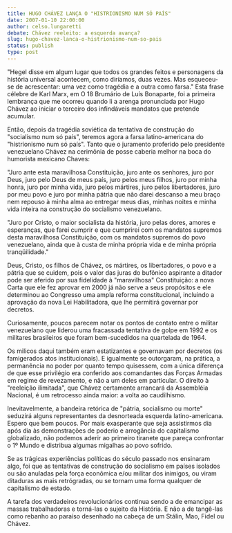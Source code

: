 ```yaml
---
title: HUGO CHÁVEZ LANÇA O "HISTRIONISMO NUM SÓ PAÍS"
date: 2007-01-10 22:00:00
author: celso.lungaretti
debate: Chávez reeleito: a esquerda avança?
slug: hugo-chavez-lanca-o-histrionismo-num-so-pais
status: publish 
type: post
---
```


"Hegel disse em algum lugar que todos os grandes feitos e personagens da história universal acontecem, como diríamos, duas vezes. Mas esqueceu-se de acrescentar: uma vez como tragédia e a outra como farsa." Esta frase célebre de Karl Marx, em O 18 Brumário de Luís Bonaparte, foi a primeira lembrança que me ocorreu quando li a arenga pronunciada por Hugo Chávez ao iniciar o terceiro dos infindáveis mandatos que pretende acumular.  

Então, depois da tragédia soviética da tentativa de construção do "socialismo num só país", teremos agora a farsa latino-americana do "histrionismo num só país". Tanto que o juramento proferido pelo presidente venezuelano Chávez na cerimônia de posse caberia melhor na boca do humorista mexicano Chaves:  

"Juro ante esta maravilhosa Constituição, juro ante os senhores, juro por Deus, juro pelo Deus de meus país, juro pelos meus filhos, juro por minha honra, juro por minha vida, juro pelos mártires, juro pelos libertadores, juro por meu povo e juro por minha pátria que não darei descanso a meu braço nem repouso à minha alma ao entregar meus dias, minhas noites e minha vida inteira na construção do socialismo venezuelano.   

"Juro por Cristo, o maior socialista da história, juro pelas dores, amores e esperanças, que farei cumprir e que cumprirei com os mandatos supremos desta maravilhosa Constituição, com os mandatos supremos do povo venezuelano, ainda que à custa de minha própria vida e de minha própria tranqüilidade."   

Deus, Cristo, os filhos de Chávez, os mártires, os libertadores, o povo e a pátria que se cuidem, pois o valor das juras do bufônico aspirante a ditador pode ser aferido por sua fidelidade à "maravilhosa" Constituição: a nova Carta que ele fez aprovar em 2000 já não serve a seus propósitos e ele determinou ao Congresso uma ampla reforma constitucional, incluindo a aprovação da nova Lei Habilitadora, que lhe permitirá governar por decretos.   

Curiosamente, poucos parecem notar os pontos de contato entre o militar venezuelano que liderou uma fracassada tentativa de golpe em 1992 e os militares brasileiros que foram bem-sucedidos na quartelada de 1964.   

Os milicos daqui também eram estatizantes e governavam por decretos (os famigerados atos institucionais). E igualmente se outorgaram, na prática, a permanência no poder por quanto tempo quisessem, com a única diferença de que esse privilégio era conferido aos comandantes das Forças Armadas em regime de revezamento, e não a um deles em particular. O direito à "reeleição ilimitada", que Chávez certamente arrancará da Assembléia Nacional, é um retrocesso ainda maior: a volta ao caudilhismo.   

Inevitavelmente, a bandeira retórica de "pátria, socialismo ou morte" seduzirá alguns representantes da desnorteada esquerda latino-americana. Espero que bem poucos. Por mais exasperante que seja assistirmos dia após dia às demonstrações de poderio e arrogância do capitalismo globalizado, não podemos aderir ao primeiro tiranete que pareça confrontar o 1º Mundo e distribua algumas migalhas ao povo sofrido.   

Se as trágicas experiências políticas do século passado nos ensinaram algo, foi que as tentativas de construção do socialismo em países isolados ou são anuladas pela força econômica e/ou militar dos inimigos, ou viram ditaduras as mais retrógradas, ou se tornam uma forma qualquer de capitalismo de estado.   

A tarefa dos verdadeiros revolucionários continua sendo a de emancipar as massas trabalhadoras e torná-las o sujeito da História. E não a de tangê-las como rebanho ao paraíso desenhado na cabeça de um Stálin, Mao, Fidel ou Chávez.   

